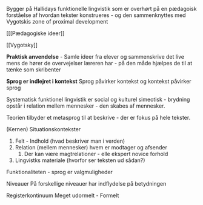 Bygger på Hallidays funktionelle lingvistik som er overhørt på en pædagoisk forståelse af hvordan tekster konstrueres - og den sammenknyttes med Vygotskis zone of proximal development 

[[[Pædagogiske ideer]]

[[Vygotsky]]

**Praktisk anvendelse** - 
Samle ideer fra elever og sammenskrive det live mens de hører de overvejelser læreren har - på den måde hjælpes de til at tænke som skribenter 

**Sprog er indlejret i kontekst** 
Sprog påvirker kontekst og kontekst påvirker sprog 

Systematisk funktionel lingvistik er social og kulturel simeotisk - brydning opstår i relation mellem mennesker - den skabes af mennesker.

Teorien tilbyder et metasprog til at beskrive - der er fokus på hele tekster.

(Kernen) Situationskontekster
1. Felt - Indhold (hvad beskriver man i verden)
2. Relation (mellem mennesker) hvem er modtager og afsender
     1. Der kan være magtrelationer - elle ekspert novice forhold
4. Lingvistks materiale (hvorfor ser teksten ud sådan?)

Funktionaliteten - sprog er valgmuligheder 

Niveauer
På forskellige niveauer har indflydelse på betydningen 

Registerkontinuum
Meget udormelt -                       Formelt 

